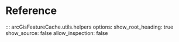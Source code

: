 # Reference

::: arcGisFeatureCache.utils.helpers
    options:
      show_root_heading: true
      show_source: false
      allow_inspection: false
